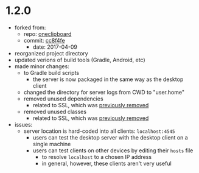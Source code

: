1.2.0
=====

* forked from:
  - repo: [oneclipboard](https://github.com/krishnaraj/oneclipboard)
  - commit: [cc8f4fe](https://github.com/krishnaraj/oneclipboard/commit/cc8f4fe73b48708b4bc253058c03b0ef506ef164)
    * date: 2017-04-09
* reorganized project directory
* updated verions of build tools (Gradle, Android, etc)
* made minor changes:
  - to Gradle build scripts
    * the server is now packaged in the same way as the desktop client
  - changed the directory for server logs from CWD to "user.home"
  - removed unused dependencies
    * related to SSL, which was [previously removed](https://github.com/krishnaraj/oneclipboard/commit/3c13c3e7f1f1432ca539cd88870b3dec76b1be07)
  - removed unused classes
    * related to SSL, which was [previously removed](https://github.com/krishnaraj/oneclipboard/commit/3c13c3e7f1f1432ca539cd88870b3dec76b1be07)
* issues:
  - server location is hard-coded into all clients: `localhost:4545`
    * users can test the desktop server with the desktop client on a single machine
    * users can test clients on other devices by editing their `hosts` file
      - to resolve `localhost` to a chosen IP address
      - in general, however, these clients aren't very useful
